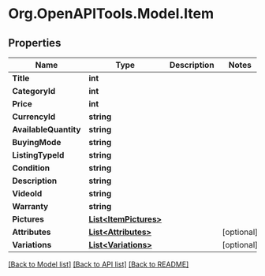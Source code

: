 # Org.OpenAPITools.Model.Item
## Properties

Name | Type | Description | Notes
------------ | ------------- | ------------- | -------------
**Title** | **int** |  | 
**CategoryId** | **int** |  | 
**Price** | **int** |  | 
**CurrencyId** | **string** |  | 
**AvailableQuantity** | **string** |  | 
**BuyingMode** | **string** |  | 
**ListingTypeId** | **string** |  | 
**Condition** | **string** |  | 
**Description** | **string** |  | 
**VideoId** | **string** |  | 
**Warranty** | **string** |  | 
**Pictures** | [**List&lt;ItemPictures&gt;**](ItemPictures.md) |  | 
**Attributes** | [**List&lt;Attributes&gt;**](Attributes.md) |  | [optional] 
**Variations** | [**List&lt;Variations&gt;**](Variations.md) |  | [optional] 

[[Back to Model list]](../README.md#documentation-for-models) [[Back to API list]](../README.md#documentation-for-api-endpoints) [[Back to README]](../README.md)


